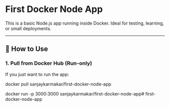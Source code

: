 # First Docker Node App

This is a basic Node.js app running inside Docker. Ideal for testing, learning, or small deployments.

---

## 🔧 How to Use

### 1. Pull from Docker Hub (Run-only)
If you just want to run the app:

docker pull sanjaykarmakar/first-docker-node-app


docker run -p 3000:3000 sanjaykarmakar/first-docker-node-app# first-docker-node-app